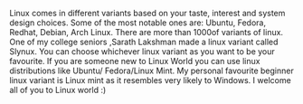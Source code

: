 Linux comes in different variants based on your taste, interest and system design choices. Some of the most notable
ones are: Ubuntu, Fedora, Redhat, Debian, Arch Linux. There are more than 1000of variants of linux. One of my college seniors
,Sarath Lakshman made a linux variant called Slynux. You can choose whichever linux variant as you want to be your
favourite. If
you are someone new to Linux World you can use linux distributions like Ubuntu/ Fedora/Linux Mint. My personal favourite
beginner linux variant is Linux mint as it resembles very likely to Windows. 
I welcome all of you to Linux world :)
